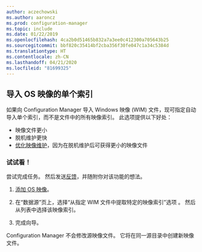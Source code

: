 ```yaml
---
author: aczechowski
ms.author: aaroncz
ms.prod: configuration-manager
ms.topic: include
ms.date: 01/22/2019
ms.openlocfilehash: 4ca2b0d51465b832a7a3ee0c412300a705643b25
ms.sourcegitcommit: bbf820c35414bf2cba356f30fe047c1a34c5384d
ms.translationtype: HT
ms.contentlocale: zh-CN
ms.lasthandoff: 04/21/2020
ms.locfileid: "81699325"
---
```

## <a name="import-a-single-index-of-an-os-image"></a><a name="bkmk_index"></a>导入 OS 映像的单个索引
<!--3719699-->

如果向 Configuration Manager 导入 Windows 映像 (WIM) 文件，现可指定自动导入单个索引，而不是文件中的所有映像索引。 此选项提供以下好处：

- 映像文件更小  
- 脱机维护更快  
- [优化映像维护](#bkmk_resetbase)，因为在脱机维护后可获得更小的映像文件  


### <a name="try-it-out"></a>试试看！

尝试完成任务。 然后发送[反馈](../../../../understand/find-help.md#product-feedback)，并随附你对该功能的想法。

1. [添加 OS 映像](../../../../../osd/get-started/manage-operating-system-images.md#BKMK_AddOSImages)。  

2. 在“数据源”页上，选择“从指定 WIM 文件中提取特定的映像索引”选项   。 然后从列表中选择该映像索引。  

3. 完成向导。

Configuration Manager 不会修改源映像文件。 它将在同一源目录中创建新映像文件。 

